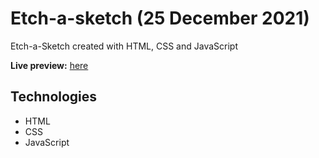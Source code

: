 # Etch-a-sketch (25 December 2021)
Etch-a-Sketch created with HTML, CSS and JavaScript

**Live preview:** [here](https://tender-tesla-72b11e.netlify.app/)

## Technologies
* HTML
* CSS
* JavaScript
